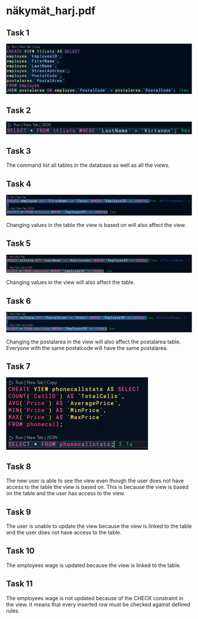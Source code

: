 # näkymät_harj.pdf

## Task 1

![alt text](image.png)

## Task 2

![alt text](image-1.png)

## Task 3

The command list all tables in the database
as well as all the views.

## Task 4

![alt text](image-2.png)

Changing values in the table the view is based on
will also affect the view.

## Task 5

![alt text](image-3.png)

Changing values in the view will also affect the table.

## Task 6

![alt text](image-4.png)

Changing the postalarea in the view will also affect the postalarea table.
Everyone with the same postalcode will have the same postalarea.

## Task 7

![alt text](image-5.png)

## Task 8

The new user is able to see the view even though the user does not have access to the table the view is based on.
This is because the view is based on the table and the user has access to the view.

## Task 9

The user is unable to update the view because the view is linked to the table and the user does not have access to the table.

## Task 10

The employees wage is updated because the view is linked to the table.

## Task 11

The employees wage is not updated because of the CHECK constraint in the view. It means that every inserted row must be checked against defined rules.
